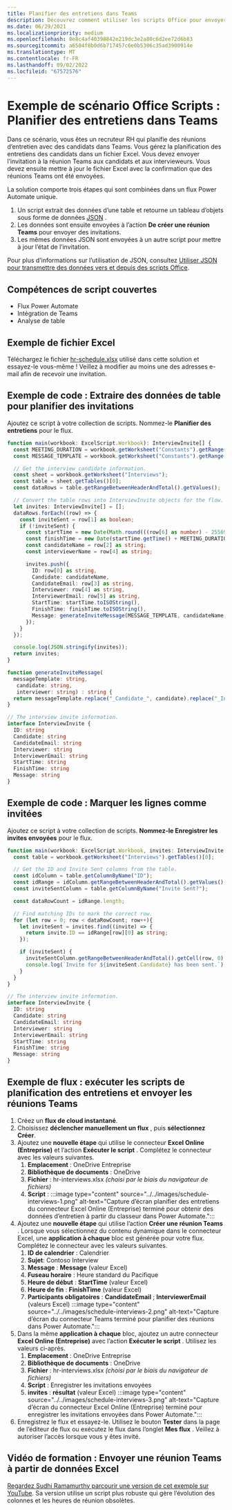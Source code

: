 ```yaml
---
title: Planifier des entretiens dans Teams
description: Découvrez comment utiliser les scripts Office pour envoyer une réunion Teams à partir de données Excel.
ms.date: 06/29/2021
ms.localizationpriority: medium
ms.openlocfilehash: 8e8c4af40398842e219dc3e2a80c6d2ee72d6b83
ms.sourcegitcommit: a6504f8b0d6b717457c6e0b5306c35ad3900914e
ms.translationtype: MT
ms.contentlocale: fr-FR
ms.lasthandoff: 09/02/2022
ms.locfileid: "67572576"
---
```

# <a name="office-scripts-sample-scenario-schedule-interviews-in-teams"></a>Exemple de scénario Office Scripts : Planifier des entretiens dans Teams

Dans ce scénario, vous êtes un recruteur RH qui planifie des réunions d’entretien avec des candidats dans Teams. Vous gérez la planification des entretiens des candidats dans un fichier Excel. Vous devez envoyer l’invitation à la réunion Teams aux candidats et aux intervieweurs. Vous devez ensuite mettre à jour le fichier Excel avec la confirmation que des réunions Teams ont été envoyées.

La solution comporte trois étapes qui sont combinées dans un flux Power Automate unique.

1. Un script extrait des données d’une table et retourne un tableau d’objets sous forme de données [JSON](https://www.w3schools.com/whatis/whatis_json.asp) .
1. Les données sont ensuite envoyées à l’action **De créer une réunion Teams** pour envoyer des invitations.
1. Les mêmes données JSON sont envoyées à un autre script pour mettre à jour l’état de l’invitation.

Pour plus d’informations sur l’utilisation de JSON, consultez [Utiliser JSON pour transmettre des données vers et depuis des scripts Office](../../develop/use-json.md).

## <a name="scripting-skills-covered"></a>Compétences de script couvertes

* Flux Power Automate
* Intégration de Teams
* Analyse de table

## <a name="sample-excel-file"></a>Exemple de fichier Excel

Téléchargez le fichier [hr-schedule.xlsx](hr-schedule.xlsx) utilisé dans cette solution et essayez-le vous-même ! Veillez à modifier au moins une des adresses e-mail afin de recevoir une invitation.

## <a name="sample-code-extract-table-data-to-schedule-invites"></a>Exemple de code : Extraire des données de table pour planifier des invitations

Ajoutez ce script à votre collection de scripts. Nommez-le **Planifier des entretiens** pour le flux.

```TypeScript
function main(workbook: ExcelScript.Workbook): InterviewInvite[] {
  const MEETING_DURATION = workbook.getWorksheet("Constants").getRange("B1").getValue() as number;
  const MESSAGE_TEMPLATE = workbook.getWorksheet("Constants").getRange("B2").getValue() as string;

  // Get the interview candidate information.
  const sheet = workbook.getWorksheet("Interviews");
  const table = sheet.getTables()[0];
  const dataRows = table.getRangeBetweenHeaderAndTotal().getValues();

  // Convert the table rows into InterviewInvite objects for the flow.
  let invites: InterviewInvite[] = [];
  dataRows.forEach((row) => {
    const inviteSent = row[1] as boolean;
    if (!inviteSent) {
      const startTime = new Date(Math.round(((row[6] as number) - 25569) * 86400 * 1000));
      const finishTime = new Date(startTime.getTime() + MEETING_DURATION * 60 * 1000);
      const candidateName = row[2] as string;
      const interviewerName = row[4] as string;

      invites.push({
        ID: row[0] as string,
        Candidate: candidateName,
        CandidateEmail: row[3] as string,
        Interviewer: row[4] as string,
        InterviewerEmail: row[5] as string,
        StartTime: startTime.toISOString(),
        FinishTime: finishTime.toISOString(),
        Message: generateInviteMessage(MESSAGE_TEMPLATE, candidateName, interviewerName)
      });
    }    
  });

  console.log(JSON.stringify(invites));
  return invites;
}

function generateInviteMessage(
  messageTemplate: string,
   candidate: string,
   interviewer: string) : string {
  return messageTemplate.replace("_Candidate_", candidate).replace("_Interviewer_", interviewer);
}

// The interview invite information.
interface InterviewInvite {
  ID: string
  Candidate: string
  CandidateEmail: string
  Interviewer: string
  InterviewerEmail: string
  StartTime: string
  FinishTime: string
  Message: string
}
```

## <a name="sample-code-mark-rows-as-invited"></a>Exemple de code : Marquer les lignes comme invitées

Ajoutez ce script à votre collection de scripts. **Nommez-le Enregistrer les invites envoyées** pour le flux.

```TypeScript
function main(workbook: ExcelScript.Workbook, invites: InterviewInvite[]) {
  const table = workbook.getWorksheet("Interviews").getTables()[0];

  // Get the ID and Invite Sent columns from the table.
  const idColumn = table.getColumnByName("ID");
  const idRange = idColumn.getRangeBetweenHeaderAndTotal().getValues();
  const inviteSentColumn = table.getColumnByName("Invite Sent?");

  const dataRowCount = idRange.length;

  // Find matching IDs to mark the correct row.
  for (let row = 0; row < dataRowCount; row++){
    let inviteSent = invites.find((invite) => {
      return invite.ID == idRange[row][0] as string;
    });

    if (inviteSent) {
      inviteSentColumn.getRangeBetweenHeaderAndTotal().getCell(row, 0).setValue(true);
      console.log(`Invite for ${inviteSent.Candidate} has been sent.`);
    }
  } 
}

// The interview invite information.
interface InterviewInvite {
  ID: string
  Candidate: string
  CandidateEmail: string
  Interviewer: string
  InterviewerEmail: string
  StartTime: string
  FinishTime: string
  Message: string
}
```

## <a name="sample-flow-run-the-interview-scheduling-scripts-and-send-the-teams-meetings"></a>Exemple de flux : exécuter les scripts de planification des entretiens et envoyer les réunions Teams

1. Créez un **flux de cloud instantané**.
1. Choisissez **déclencher manuellement un flux** , puis **sélectionnez Créer**.
1. Ajoutez une **nouvelle étape** qui utilise le connecteur **Excel Online (Entreprise)** et l’action **Exécuter le script** . Complétez le connecteur avec les valeurs suivantes.
    1. **Emplacement** : OneDrive Entreprise
    1. **Bibliothèque de documents** : OneDrive
    1. **Fichier** : hr-interviews.xlsx *(choisi par le biais du navigateur de fichiers)*
    1. **Script** : :::image type="content" source="../../images/schedule-interviews-1.png" alt-text="Capture d’écran planifier des entretiens du connecteur Excel Online (Entreprise) terminé pour obtenir des données d’entretien à partir du classeur dans Power Automate.":::
1. Ajoutez une **nouvelle étape** qui utilise l’action **Créer une réunion Teams** . Lorsque vous sélectionnez du contenu dynamique dans le connecteur Excel, une **application à chaque** bloc est générée pour votre flux. Complétez le connecteur avec les valeurs suivantes.
    1. **ID de calendrier** : Calendrier
    1. **Sujet**: Contoso Interview
    1. **Message** : **Message** (valeur Excel)
    1. **Fuseau horaire** : Heure standard du Pacifique
    1. **Heure de début** : **StartTime** (valeur Excel)
    1. **Heure de fin** : **FinishTime** (valeur Excel)
    1. **Participants obligatoires** : **CandidateEmail** ; **InterviewerEmail** (valeurs Excel) :::image type="content" source="../../images/schedule-interviews-2.png" alt-text="Capture d’écran du connecteur Teams terminé pour planifier des réunions dans Power Automate.":::
1. Dans la même **application à chaque** bloc, ajoutez un autre connecteur **Excel Online (Entreprise)** avec l’action **Exécuter le script** . Utilisez les valeurs ci-après.
    1. **Emplacement** : OneDrive Entreprise
    1. **Bibliothèque de documents** : OneDrive
    1. **Fichier** : hr-interviews.xlsx *(choisi par le biais du navigateur de fichiers)*
    1. **Script** : Enregistrer les invitations envoyées
    1. **invites** : **résultat** (valeur Excel) :::image type="content" source="../../images/schedule-interviews-3.png" alt-text="Capture d’écran du connecteur Excel Online (Entreprise) terminé pour enregistrer les invitations envoyées dans Power Automate.":::
1. Enregistrez le flux et essayez-le. Utilisez le bouton **Tester** dans la page de l’éditeur de flux ou exécutez le flux dans l’onglet **Mes flux** . Veillez à autoriser l’accès lorsque vous y êtes invité.

## <a name="training-video-send-a-teams-meeting-from-excel-data"></a>Vidéo de formation : Envoyer une réunion Teams à partir de données Excel

[Regardez Sudhi Ramamurthy parcourir une version de cet exemple sur YouTube](https://youtu.be/HyBdx52NOE8). Sa version utilise un script plus robuste qui gère l’évolution des colonnes et les heures de réunion obsolètes.
